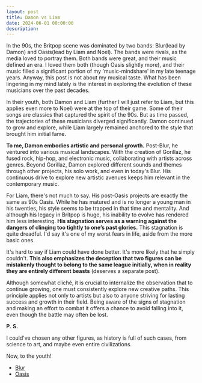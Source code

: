 ```yaml
---
layout: post
title: Damon vs Liam
date: 2024-06-01 00:00:00
description: 
---
```



In the 90s, the Britpop scene was dominated by two bands: Blur(lead by Damon) and Oasis(lead by Liam and Noel). The bands were rivals, as the media loved to portray them. Both bands were great, and their music defined an era. I loved them both (though Oasis slightly more), and their music filled a significant portion of my 'music-mindshare' in my late teenage years. Anyway, this post is not about my musical taste. What has been lingering in my mind lately is the interest in exploring the evolution of these musicians over the past decades.

In their youth, both Damon and Liam (further I will just refer to Liam, but this applies even more to Noel) were at the top of their game. Some of their songs are classics that captured the spirit of the 90s. But as time passed, the trajectories of these musicians diverged significantly. Damon continued to grow and explore, while Liam largely remained anchored to the style that brought him initial fame. 

**To me, Damon embodies artistic and personal growth.** Post-Blur, he ventured into various musical landscapes. With the creation of Gorillaz, he fused rock, hip-hop, and electronic music, collaborating with artists across genres. Beyond Gorillaz, Damon explored different sounds and themes through other projects, his solo work, and even in today's Blur. His continuous drive to explore new artistic avenues keeps him relevant in the contemporary music.

For Liam, there's not much to say. His post-Oasis projects are exactly the same as 90s Oasis. While he has matured and is no longer a young man in his twenties, his style seems to be trapped in that time and mentality. And although his legacy in Britpop is huge, his inability to evolve has rendered him less interesting. **His stagnation serves as a warning against the dangers of clinging too tightly to one’s past glories.** This stagnation is quite dreadful. I'd say it's one of my worst fears in life, aside from the more basic ones.

It's hard to say if Liam could have done better. It's more likely that he simply couldn't. **This also emphasizes the deception that two figures can be mistakenly thought to belong to the same league initially, when in reality they are entirely different beasts** (deserves a separate post).

Although somewhat cliché, it is crucial to internalize the observation that to continue growing, one must consistently explore new creative paths. This principle applies not only to artists but also to anyone striving for lasting success and growth in their field. Being aware of the signs of stagnation and making an effort to combat it offers a chance to avoid falling into it, even though the battle may often be lost.

**P.** **S.**

I could've chosen any other figures, as history is full of such cases, from science to art, and maybe even entire civilizations.

Now, to the youth!

* [Blur](https://www.youtube.com/watch?v=-UFgG_Ym5iM)
* [Oasis](https://www.youtube.com/watch?v=nRxhU176QyI)
